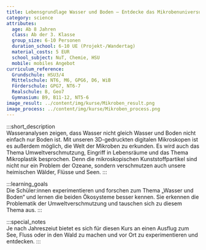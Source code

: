 ```yaml
---
title: Lebensgrundlage Wasser und Boden – Entdecke das Mikrobenuniversum
category: science
attributes:
  age: Ab 8 Jahren
  class: Ab der 3. Klasse
  group_size: 6-10 Personen
  duration_school: 6-10 UE (Projekt-/Wandertag)
  material_costs: 5 EUR
  school_subject: NuT, Chemie, HSU
  mobile: mobiles Angebot
curriculum_reference:
  Grundschule: HSU3/4
  Mittelschule: NT6, M6, GPG6, D6, WiB
  Förderschule: GPG7, NT6-7
  Realschule: B, Geo7
  Gymnasium: B9, B11-12, NT5-6
image_result: ../content/img/kurse/Mikroben_result.png
image_process: ../content/img/kurse/Mikroben_process.png
---
```

:::short_description  
Wasseranalysen zeigen, dass Wasser nicht gleich Wasser und Boden nicht einfach nur Boden ist. Mit unseren 3D-gedruckten digitalen Mikroskopen ist es außerdem möglich, die Welt der Mikroben zu erkunden. Es wird auch das Thema Umweltverschmutzung, Eingriff in Lebensräume und das Thema Mikroplastik besprochen. Denn die mikroskopischen Kunststoffpartikel sind nicht nur ein Problem der Ozeane, sondern verschmutzen auch unsere heimischen Wälder, Flüsse und Seen.
:::

:::learning_goals  
Die Schüler:innen experimentieren und forschen zum Thema „Wasser und Boden“ und lernen die beiden Ökosysteme besser kennen. Sie erkennen die Problematik der Umweltverschmutzung und tauschen sich zu diesem Thema aus.
:::

:::special_notes  
Je nach Jahreszeiut bietet es sich für diesen Kurs an einen Ausflug zum See, Fluss oder in den Wald zu machen und vor Ort zu experimentieren und entdecken.
:::
